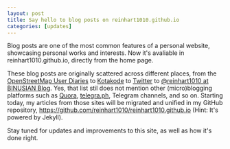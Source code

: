 ```yaml
---
layout: post
title: Say hello to blog posts on reinhart1010.github.io
categories: [updates]
---
```

Blog posts are one of the most common features of a personal website, showcasing personal works and interests. Now it's avaliable in reinhart1010.github.io, directly from the home page.

These blog posts are originally scattered across different places, from the [OpenStreetMap User Diaries](https://www.openstreetmap.org/diary) to [Kotakode](https://kotakode.com/blogs) to [Twitter](https://twitter.com/reinhart1010) to [@reinhart1010 at BINUSIAN Blog](http://reinhart1010.blog.binusian.org). Yes, that list stil does not mention other (micro)blogging platforms such as [Quora](https://quora.com), [telegra.ph](https://telegra.ph), Telegram channels, and so on. Starting today, my articles from those sites will be migrated and unified in my GitHub repository, https://github.com/reinhart1010/reinhart1010.github.io (Hint: It's powered by Jekyll).

Stay tuned for updates and improvements to this site, as well as how it's done right.